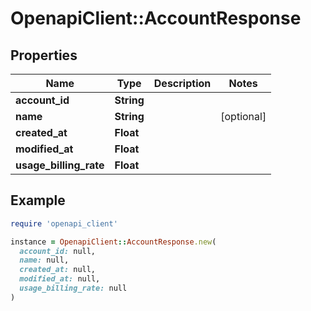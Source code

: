 # OpenapiClient::AccountResponse

## Properties

| Name | Type | Description | Notes |
| ---- | ---- | ----------- | ----- |
| **account_id** | **String** |  |  |
| **name** | **String** |  | [optional] |
| **created_at** | **Float** |  |  |
| **modified_at** | **Float** |  |  |
| **usage_billing_rate** | **Float** |  |  |

## Example

```ruby
require 'openapi_client'

instance = OpenapiClient::AccountResponse.new(
  account_id: null,
  name: null,
  created_at: null,
  modified_at: null,
  usage_billing_rate: null
)
```

